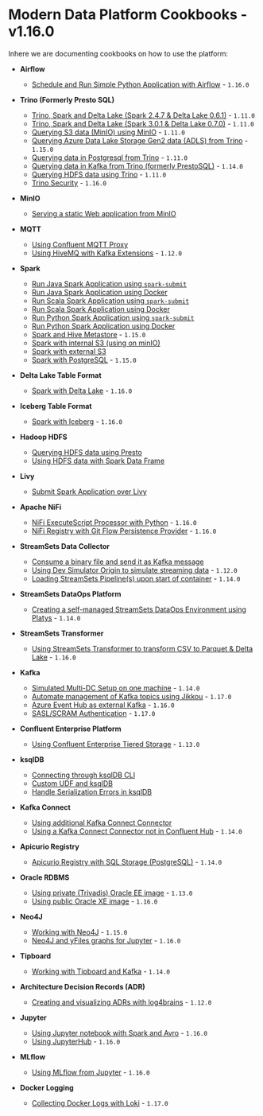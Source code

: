 # Modern Data Platform Cookbooks  - v1.16.0
Inhere we are documenting cookbooks on how to use the platform:

 * **Airflow**
   * [Schedule and Run Simple Python Application with Airflow](./recipes/airflow-schedule-python-app/README) - `1.16.0`

 * **Trino (Formerly Presto SQL)**
   * [Trino, Spark and Delta Lake (Spark 2.4.7 & Delta Lake 0.6.1)](./recipes/delta-lake-and-trino-spark2.4/README) - `1.11.0`
   * [Trino, Spark and Delta Lake (Spark 3.0.1 & Delta Lake 0.7.0)](./recipes/delta-lake-and-trino-spark3.0/README) - `1.11.0`
   * [Querying S3 data (MinIO) using MinIO](./recipes/querying-minio-with-trino/README) - `1.11.0`
   * [Querying Azure Data Lake Storage Gen2 data (ADLS) from Trino](./recipes/querying-adls-with-trino/README) - `1.15.0`
   * [Querying data in Postgresql from Trino](./recipes/querying-postgresql-with-trino/README) - `1.11.0`
   * [Querying data in Kafka from Trino (formerly PrestoSQL)](./recipes/querying-kafka-with-trino/README) - `1.14.0`
   * [Querying HDFS data using Trino](./recipes/querying-hdfs-with-presto/README) - `1.11.0`
   * [Trino Security](./recipes/trino-security/README) - `1.16.0`

 * **MinIO**
   * [Serving a static Web application from MinIO](./recipes/serving-static-html-app-from-minio/README)


 * **MQTT**
   * [Using Confluent MQTT Proxy](./recipes/using-mqtt-proxy/README)
   * [Using HiveMQ with Kafka Extensions](./recipes/using-hivemq-with-kafka-extension/README) - `1.12.0`

 * **Spark**
   * [Run Java Spark Application using `spark-submit`](./recipes/run-spark-simple-app-java-submit/README)
   * [Run Java Spark Application using Docker](./recipes/run-spark-simple-app-java-docker/README)
   * [Run Scala Spark Application using `spark-submit`](./recipes/run-spark-simple-app-scala-submit/README)
   * [Run Scala Spark Application using Docker](./recipes/run-spark-simple-app-scala-docker/README)
   * [Run Python Spark Application using `spark-submit`](./recipes/run-spark-simple-app-python-submit/README)
   * [Run Python Spark Application using Docker](./recipes/run-spark-simple-app-python-docker/README)   
   * [Spark and Hive Metastore](./recipes/spark-and-hive-metastore/README) - `1.15.0`
   * [Spark with internal S3 (using on minIO)](./recipes/spark-with-internal-s3/README)
   * [Spark with external S3](./recipes/spark-with-external-s3/README)
   * [Spark with PostgreSQL](./recipes/spark-with-postgresql/README) - `1.15.0`

 * **Delta Lake Table Format**
   * [Spark with Delta Lake](./recipes/delta-lake-with-spark/README) - `1.16.0`

 * **Iceberg Table Format**
   * [Spark with Iceberg](./recipes/iceberg-with-spark/README) - `1.16.0`

 * **Hadoop HDFS**
   * [Querying HDFS data using Presto](./recipes/querying-hdfs-with-presto/README)
   * [Using HDFS data with Spark Data Frame](./recipes/using-hdfs-with-spark/README)

 * **Livy**
   * [Submit Spark Application over Livy](./recipes/run-spark-simple-app-scala-livy/README)

 * **Apache NiFi**
   * [NiFi ExecuteScript Processor with Python](./recipes/nifi-execute-processor-with-python/README) - `1.16.0`
   * [NiFi Registry with Git Flow Persistence Provider](./recipes/nifi-registry-with-git/README) - `1.16.0`

 * **StreamSets Data Collector**
   * [Consume a binary file and send it as Kafka message](./recipes/streamsets-binary-file-to-kafka/README)
   * [Using Dev Simulator Origin to simulate streaming data](./recipes/using-dev-simulator-origin/README) - `1.12.0`
   * [Loading StreamSets Pipeline(s) upon start of container](./recipes/streamsets-loading-pipelines/README) - `1.14.0`

 * **StreamSets DataOps Platform**
   * [Creating a self-managed StreamSets DataOps Environment using Platys](./recipes/streamsets-dataops-creating-environment/README) - `1.14.0`

 * **StreamSets Transformer**
   * [Using StreamSets Transformer to transform CSV to Parquet & Delta Lake](./recipes/streamsets-transformer-transform-csv-to-deltalake/README) - `1.16.0`    

 * **Kafka**
   * [Simulated Multi-DC Setup on one machine](./recipes/simulated-multi-dc-setup/README) - `1.14.0`  
   * [Automate management of Kafka topics using Jikkou](./recipes/jikkou-automate-kafka-topics-management/README) - `1.17.0`
   * [Azure Event Hub as external Kafka](./recipes/azure-event-hub-as-external-kafka/README) - `1.16.0`
   * [SASL/SCRAM Authentication](./recipes/kafka-sasl-scram-authentication/README) - `1.17.0`

 * **Confluent Enterprise Platform**
   * [Using Confluent Enterprise Tiered Storage](./recipes/confluent-tiered-storage/README) - `1.13.0`

 * **ksqlDB**
   * [Connecting through ksqlDB CLI](./recipes/connecting-through-ksqldb-cli/README)    
   * [Custom UDF and ksqlDB](./recipes/custom-udf-and-ksqldb/README)    
   * [Handle Serialization Errors in ksqlDB](./recipes/ksqldb-handle-deserializaion-error/README)    

 * **Kafka Connect**
   * [Using additional Kafka Connect Connector](./recipes/using-additional-kafka-connect-connector/README)
   * [Using a Kafka Connect Connector not in Confluent Hub](./recipes/using-kafka-connector-not-in-confluent-hub/README) - `1.14.0`

 * **Apicurio Registry**
   * [Apicurio Registry with SQL Storage (PostgreSQL)](./recipes/apicurio-with-database-storage/README) - `1.14.0`

 * **Oracle RDBMS**
   * [Using private (Trivadis) Oracle EE image](./recipes/using-private-oracle-ee-image/README) - `1.13.0`    
   * [Using public Oracle XE image](./recipes/using-public-oracle-xe-image/README) - `1.16.0`    

 * **Neo4J**
   * [Working with Neo4J](./recipes/working-with-neo4j/README) - `1.15.0`  
   * [Neo4J and yFiles graphs for Jupyter](./recipes/neo4j-jupyter-yfiles/README) - `1.16.0`   

 * **Tipboard**
   * [ Working with Tipboard and Kafka](./recipes/tipboard-and-kafka/README) - `1.14.0`    

 * **Architecture Decision Records (ADR)**
   * [Creating and visualizing ADRs with log4brains](./recipes/creating-adr-with-log4brains/README) - `1.12.0`    

 * **Jupyter**
   * [Using Jupyter notebook with Spark and Avro](./recipes/jupyter-spark/README) - `1.16.0` 
   * [Using JupyterHub](./recipes/using-jupyter-hub/README) - `1.16.0` 

 * **MLflow**
   * [Using MLflow from Jupyter](./recipes/using-mflow-from-jupyter/README) - `1.16.0` 

 * **Docker Logging**
   * [Collecting Docker Logs with Loki](./recipes/collecting-docker-logs-with-loki/README) - `1.17.0` 

